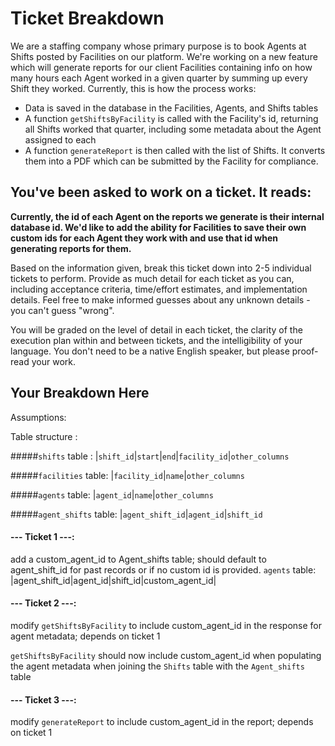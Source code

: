 # Ticket Breakdown
We are a staffing company whose primary purpose is to book Agents at Shifts posted by Facilities on our platform. We're working on a new feature which will generate reports for our client Facilities containing info on how many hours each Agent worked in a given quarter by summing up every Shift they worked. Currently, this is how the process works:

- Data is saved in the database in the Facilities, Agents, and Shifts tables
- A function `getShiftsByFacility` is called with the Facility's id, returning all Shifts worked that quarter, including some metadata about the Agent assigned to each
- A function `generateReport` is then called with the list of Shifts. It converts them into a PDF which can be submitted by the Facility for compliance.

## You've been asked to work on a ticket. It reads:

**Currently, the id of each Agent on the reports we generate is their internal database id. We'd like to add the ability for Facilities to save their own custom ids for each Agent they work with and use that id when generating reports for them.**


Based on the information given, break this ticket down into 2-5 individual tickets to perform. Provide as much detail for each ticket as you can, including acceptance criteria, time/effort estimates, and implementation details. Feel free to make informed guesses about any unknown details - you can't guess "wrong".


You will be graded on the level of detail in each ticket, the clarity of the execution plan within and between tickets, and the intelligibility of your language. You don't need to be a native English speaker, but please proof-read your work.

## Your Breakdown Here

Assumptions: 

Table structure :

#####`shifts` table :
|`shift_id`|`start`|`end`|`facility_id`|`other_columns`

#####`facilities` table:
|`facility_id`|`name`|`other_columns`

#####`agents` table:
|`agent_id`|`name`|`other_columns`

#####`agent_shifts` table:
|`agent_shift_id`|`agent_id`|`shift_id`


#### --- Ticket 1 ---:
add a custom_agent_id to Agent_shifts table; should default to agent_shift_id for past records or if no custom id is provided.
`agents` table:
|agent_shift_id|agent_id|shift_id|custom_agent_id|


#### --- Ticket 2 ---:
modify `getShiftsByFacility` to include custom_agent_id in the response for agent metadata; depends on ticket 1

`getShiftsByFacility`  should now include custom_agent_id when populating the agent metadata when joining the `Shifts` table with the `Agent_shifts` table 

#### --- Ticket 3 ---:
modify `generateReport` to include custom_agent_id in the report; depends on ticket 1
